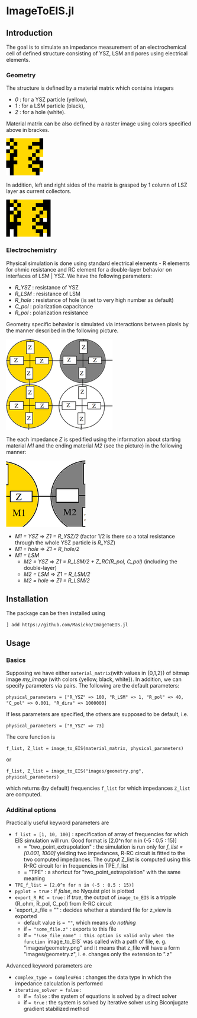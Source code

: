 # ImageToEIS.jl

## Introduction

The goal is to simulate an impedance measurement of an electrochemical cell of defined structure consisting of YSZ, LSM and pores using electrical elements. 

### Geometry
The structure is defined by a material matrix which contains integers

- *0* : for a YSZ particle (yellow),
- *1* : for a LSM particle (black),
- *2* : for a hole (white).

Material matrix can be also defined by a raster image using colors specified above in brackes.

!["Specified cell geometry"](images/geometry.png?raw=true )

In addition, left and right sides of the matrix is grasped by 1 column of LSZ layer as current collectors. 

!["Cell geometry with electordes"](images/geometry_with_electrodes.png?raw=true )

### Electrochemistry
Physical simulation is done using standard electrical elements - R elements for ohmic resistance and RC element for a double-layer behavior on interfaces of LSM | YSZ. We have the following parameters:

- *R_YSZ* : resistance of YSZ
- *R_LSM* : resistance of LSM
- *R_hole* : resistance of hole (is set to very high number as default)
- *C_pol* : polarization capacitance
- *R_pol* : polarization resistance

Geometry specific behavior is simulated via interactions between pixels by the manner described in the following picture.

!["Particle impedance scheme"](images/scheme.png?raw=true )


The each impedance *Z* is spedified using the information about starting material *M1* and the ending material *M2* (see the picture) in the following manner:

!["Interaction scheme"](images/scheme_interaction.png?raw=true )

- *M1 = YSZ* => *Z1 = R_YSZ/2*    (factor 1/2 is there so a total resistance through the whole YSZ particle is *R_YSZ*)
- *M1 = hole* => *Z1 = R_hole/2*
- *M1 = LSM* 
  - *M2 = YSZ*  => *Z1 = R_LSM/2 + Z_RC(R_pol, C_pol)* (including the double-layer)
  - *M2 = LSM*  => *Z1 = R_LSM/2*
  - *M2 = hole* => *Z1 = R_LSM/2*


## Installation
The package can be then installed using 
```julialang
] add https://github.com/Masicko/ImageToEIS.jl
```


## Usage

### Basics

Supposing we have either `material_matrix`(with values in {0,1,2}) of bitmap image *my_image* (with colors {yellow, black, white}). In addition, we can specify parameters via pairs. The following are the default parameters:

```julialang
physical_parameters = ["R_YSZ" => 100, "R_LSM" => 1, "R_pol" => 40, "C_pol" => 0.001, "R_dira" => 1000000]
```

If less parameters are specified, the others are supposed to be default, i.e.

```julialang
physical_parameters = ["R_YSZ" => 73]
```

The core function is
```julialang
f_list, Z_list = image_to_EIS(material_matrix, physical_parameters)
```
or

```julialang
f_list, Z_list = image_to_EIS("images/geometry.png", physical_parameters)
```

which returns (by default) frequencies `f_list` for which impedances `Z_list` are computed.

### Additinal options

Practically useful keyword parameters are

- `f_list = [1, 10, 100]` : specification of array of frequencies for which EIS simulation will run. Good format is [2.0^n for n in (-5 : 0.5 : 15)]
  - = "two_point_extrapolation" : the simulation is run only for *f_list = [0.001, 1000]* yielding two impedances, 
      R-RC circuit is fitted to the two computed impedances. The output Z_list is computed using this R-RC circuit for 
      in frequencies in TPE_f_list 
  - = "TPE" : a shortcut for "two_point_extrapolation" with the same meaning
- `TPE_f_list = [2.0^n for n in (-5 : 0.5 : 15)]` 
- `pyplot = true` : if *false*, no Nyquist plot is plotted
- `export_R_RC = true` : if *true*, the output of `image_to_EIS` is a tripple (R_ohm, R_pol, C_pol) from R-RC circuit
- `export_z_file = "" : decides whether a standard file for z_view is exported
  - default value is `= ""`, which means *do nothing*
  - if `= "some_file.z"` : exports to this file
  - if `= "!use_file_name" : this option is valid only when the function `image_to_EIS` was called with a path of file, e. g. "images/geometry.png"
  and it means that z_file will have a form "images/geometry.z", i. e. changes only the extension to ".z"

Advanced keyword parameters are 

- `complex_type = ComplexF64` : changes the data type in which the impedance calculation is performed
- `iterative_solver = false` : 
  - if `= false` : the system of equations is solved by a direct solver
  - if `= true` : the system is solved by iterative solver using Biconjugate gradient stabilized method


















